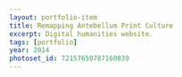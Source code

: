 ```yaml
---
layout: portfolio-item
title: Remapping Antebellum Print Culture
excerpt: Digital humanities website.
tags: [portfolio]
year: 2014
photoset_id: 72157650787160839
---
```

